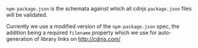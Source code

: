`npm-package.json` is the schemata against which all cdnjs `package.json` files will be validated.

Currently we use a modified version of the `npm-package.json` spec,
the addition being a required `filename` property which we use for
auto-generation of library links on http://cdnjs.com/